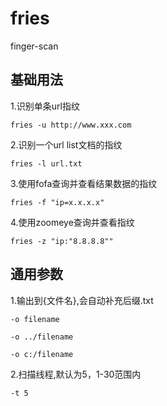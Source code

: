 # fries
finger-scan

## 基础用法
1.识别单条url指纹

```fries -u http://www.xxx.com```

2.识别一个url list文档的指纹

```fries -l url.txt```

3.使用fofa查询并查看结果数据的指纹

```fries -f "ip=x.x.x.x"```

4.使用zoomeye查询并查看指纹

```fries -z "ip:"8.8.8.8""```

## 通用参数

1.输出到{文件名},会自动补充后缀.txt

```-o filename```

```-o ../filename```

```-o c:/filename```

2.扫描线程,默认为5，1-30范围内

```-t 5```

